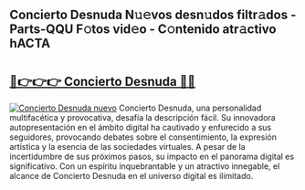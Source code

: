 ## Concierto Desnuda N𝚞𝚎vos desn𝚞dos filtr𝚊dos - Parts-QQU F𝚘tos vid𝚎o - C𝚘ntenido atr𝚊ctivo hACTA

# <h2><a href="http://mbduw2a.tromn.icu/?c=Concierto+Desnuda">🔗👉👉👉 Concierto Desnuda 🔗🔗</a></h2>

[![Concierto Desnuda nuevo](https://i.imgur.com/pEAQMta.gif)](http://mbduw2a.tromn.icu/?c=Concierto+Desnuda)
Concierto Desnuda, una personalidad multifacética y provocativa, desafía la descripción fácil. Su innovadora autopresentación en el ámbito digital ha cautivado y enfurecido a sus seguidores, provocando debates sobre el consentimiento, la expresión artística y la esencia de las sociedades virtuales. A pesar de la incertidumbre de sus próximos pasos, su impacto en el panorama digital es significativo. Con un espíritu inquebrantable y un atractivo innegable, el alcance de Concierto Desnuda en el universo digital es ilimitado.
